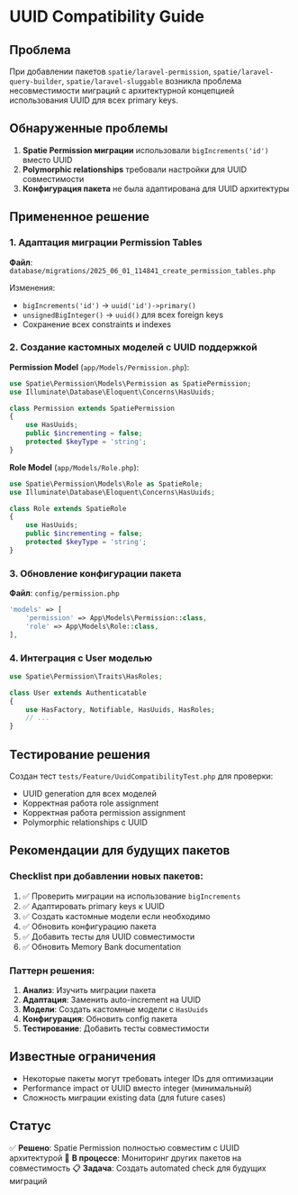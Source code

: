 # UUID Compatibility Guide

## Проблема
При добавлении пакетов `spatie/laravel-permission`, `spatie/laravel-query-builder`, `spatie/laravel-sluggable` возникла проблема несовместимости миграций с архитектурной концепцией использования UUID для всех primary keys.

## Обнаруженные проблемы
1. **Spatie Permission миграции** использовали `bigIncrements('id')` вместо UUID
2. **Polymorphic relationships** требовали настройки для UUID совместимости
3. **Конфигурация пакета** не была адаптирована для UUID архитектуры

## Примененное решение

### 1. Адаптация миграции Permission Tables
**Файл**: `database/migrations/2025_06_01_114841_create_permission_tables.php`

Изменения:
- `bigIncrements('id')` → `uuid('id')->primary()`
- `unsignedBigInteger()` → `uuid()` для всех foreign keys
- Сохранение всех constraints и indexes

### 2. Создание кастомных моделей с UUID поддержкой

**Permission Model** (`app/Models/Permission.php`):
```php
use Spatie\Permission\Models\Permission as SpatiePermission;
use Illuminate\Database\Eloquent\Concerns\HasUuids;

class Permission extends SpatiePermission
{
    use HasUuids;
    public $incrementing = false;
    protected $keyType = 'string';
}
```

**Role Model** (`app/Models/Role.php`):
```php
use Spatie\Permission\Models\Role as SpatieRole;
use Illuminate\Database\Eloquent\Concerns\HasUuids;

class Role extends SpatieRole
{
    use HasUuids;
    public $incrementing = false;
    protected $keyType = 'string';
}
```

### 3. Обновление конфигурации пакета
**Файл**: `config/permission.php`

```php
'models' => [
    'permission' => App\Models\Permission::class,
    'role' => App\Models\Role::class,
],
```

### 4. Интеграция с User моделью
```php
use Spatie\Permission\Traits\HasRoles;

class User extends Authenticatable
{
    use HasFactory, Notifiable, HasUuids, HasRoles;
    // ...
}
```

## Тестирование решения

Создан тест `tests/Feature/UuidCompatibilityTest.php` для проверки:
- UUID generation для всех моделей
- Корректная работа role assignment
- Корректная работа permission assignment
- Polymorphic relationships с UUID

## Рекомендации для будущих пакетов

### Checklist при добавлении новых пакетов:
1. ✅ Проверить миграции на использование `bigIncrements`
2. ✅ Адаптировать primary keys к UUID
3. ✅ Создать кастомные модели если необходимо
4. ✅ Обновить конфигурацию пакета
5. ✅ Добавить тесты для UUID совместимости
6. ✅ Обновить Memory Bank documentation

### Паттерн решения:
1. **Анализ**: Изучить миграции пакета
2. **Адаптация**: Заменить auto-increment на UUID
3. **Модели**: Создать кастомные модели с `HasUuids`
4. **Конфигурация**: Обновить config пакета
5. **Тестирование**: Добавить тесты совместимости

## Известные ограничения
- Некоторые пакеты могут требовать integer IDs для оптимизации
- Performance impact от UUID вместо integer (минимальный)
- Сложность миграции existing data (для future cases)

## Статус
✅ **Решено**: Spatie Permission полностью совместим с UUID архитектурой
🔄 **В процессе**: Мониторинг других пакетов на совместимость
📋 **Задача**: Создать automated check для будущих миграций 